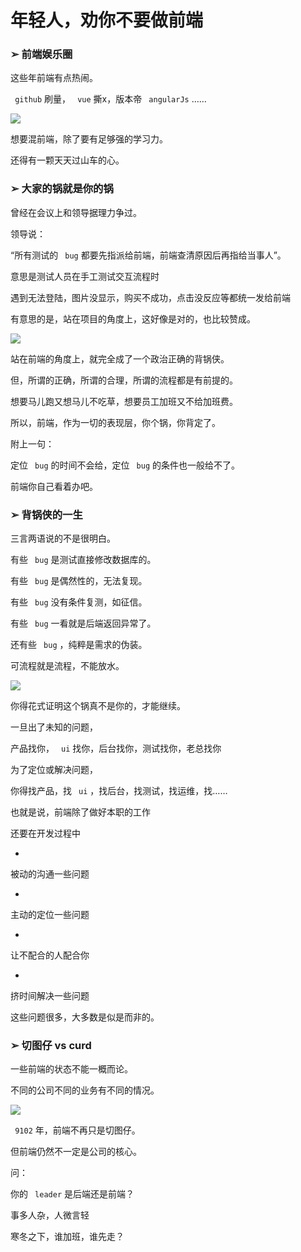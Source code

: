 # 年轻人，劝你不要做前端 #

### ➢ 前端娱乐圈 ###

这些年前端有点热闹。

` github` 刷量， ` vue` 撕x，版本帝 ` angularJs` ……

![](https://user-gold-cdn.xitu.io/2019/6/3/16b1dbed88929e7e?imageView2/0/w/1280/h/960/ignore-error/1)

想要混前端，除了要有足够强的学习力。

还得有一颗天天过山车的心。

### ➢ 大家的锅就是你的锅 ###

曾经在会议上和领导据理力争过。

领导说：

“所有测试的 ` bug` 都要先指派给前端，前端查清原因后再指给当事人”。

意思是测试人员在手工测试交互流程时

遇到无法登陆，图片没显示，购买不成功，点击没反应等都统一发给前端

有意思的是，站在项目的角度上，这好像是对的，也比较赞成。

![](https://user-gold-cdn.xitu.io/2019/6/3/16b1dbed891d1ece?imageView2/0/w/1280/h/960/ignore-error/1)

站在前端的角度上，就完全成了一个政治正确的背锅侠。

但，所谓的正确，所谓的合理，所谓的流程都是有前提的。

想要马儿跑又想马儿不吃草，想要员工加班又不给加班费。

所以，前端，作为一切的表现层，你个锅，你背定了。

附上一句：

定位 ` bug` 的时间不会给，定位 ` bug` 的条件也一般给不了。

前端你自己看着办吧。

### ➢ 背锅侠的一生 ###

三言两语说的不是很明白。

有些 ` bug` 是测试直接修改数据库的。

有些 ` bug` 是偶然性的，无法复现。

有些 ` bug` 没有条件复测，如征信。

有些 ` bug` 一看就是后端返回异常了。

还有些 ` bug` ，纯粹是需求的伪装。

可流程就是流程，不能放水。

![](https://user-gold-cdn.xitu.io/2019/6/3/16b1dbed88b82d69?imageslim)

你得花式证明这个锅真不是你的，才能继续。

一旦出了未知的问题，

产品找你， ` ui` 找你，后台找你，测试找你，老总找你

为了定位或解决问题，

你得找产品，找 ` ui` ，找后台，找测试，找运维，找……

也就是说，前端除了做好本职的工作

还要在开发过程中

* 

被动的沟通一些问题

* 

主动的定位一些问题

* 

让不配合的人配合你

* 

挤时间解决一些问题

这些问题很多，大多数是似是而非的。

### ➢ 切图仔 vs curd ###

一些前端的状态不能一概而论。

不同的公司不同的业务有不同的情况。

![](https://user-gold-cdn.xitu.io/2019/6/3/16b1dbedb8f4950b?imageView2/0/w/1280/h/960/ignore-error/1)

` 9102` 年，前端不再只是切图仔。

但前端仍然不一定是公司的核心。

问：

你的 ` leader` 是后端还是前端？

事多人杂，人微言轻

寒冬之下，谁加班，谁先走？